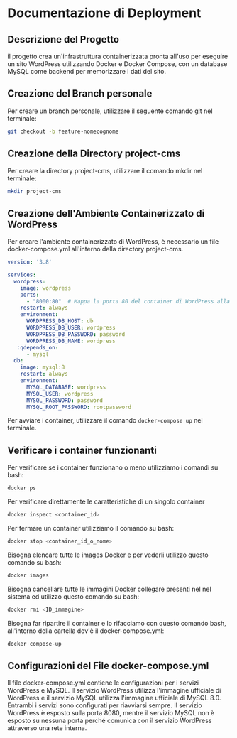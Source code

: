 # Documentazione di Deployment

## Descrizione del Progetto

il progetto crea un'infrastruttura containerizzata pronta all'uso per eseguire un sito WordPress utilizzando Docker e Docker Compose, con un database MySQL come backend per memorizzare i dati del sito. 

## Creazione del Branch personale

Per creare un branch personale, utilizzare il seguente comando git nel terminale:

```bash
git checkout -b feature-nomecognome
```

## Creazione della Directory project-cms

Per creare la directory project-cms, utilizzare il comando mkdir nel terminale:

```bash
mkdir project-cms
```

## Creazione dell'Ambiente Containerizzato di WordPress

Per creare l'ambiente containerizzato di WordPress, è necessario un file docker-compose.yml all'interno della directory
project-cms.

```yaml
version: '3.8'

services:
  wordpress:
    image: wordpress
    ports:
      - "8000:80"  # Mappa la porta 80 del container di WordPress alla porta 8000 del host
    restart: always
    environment:
      WORDPRESS_DB_HOST: db
      WORDPRESS_DB_USER: wordpress
      WORDPRESS_DB_PASSWORD: password
      WORDPRESS_DB_NAME: wordpress
   :qdepends_on:
      - mysql 
  db:
    image: mysql:8
    restart: always
    environment:
      MYSQL_DATABASE: wordpress
      MYSQL_USER: wordpress
      MYSQL_PASSWORD: password
      MYSQL_ROOT_PASSWORD: rootpassword
```

Per avviare i container, utilizzare il comando `docker-compose up` nel terminale.  

## Verificare i container funzionanti

Per verificare se i container funzionano o meno utilizziamo i comandi su bash:

```bash
docker ps
```

Per verificare direttamente le caratteristiche di un singolo container

```bash
docker inspect <container_id>
```

Per fermare un container utilizziamo il comando su bash:

```bash
docker stop <container_id_o_nome>
```

Bisogna elencare tutte le images Docker e per vederli utilizzo questo comando su bash:

```bash
docker images
```
Bisogna cancellare tutte le immagini Docker collegare presenti nel nel sistema ed utilizzo questo comando su bash:

```bash
docker rmi <ID_immagine>
```

Bisogna far ripartire il container e lo rifacciamo con questo comando bash, all'interno della cartella dov'è il docker-compose.yml:

```bash
docker compose-up
```

## Configurazioni del File docker-compose.yml
Il file docker-compose.yml contiene le configurazioni per i servizi WordPress e MySQL. Il servizio WordPress utilizza l'immagine ufficiale di WordPress e il servizio MySQL utilizza l'immagine ufficiale di MySQL 8.0. Entrambi i servizi sono configurati per riavviarsi sempre. Il servizio WordPress è esposto sulla porta 8080, mentre il servizio MySQL non è esposto su nessuna porta perché comunica con il servizio WordPress attraverso una rete interna.
